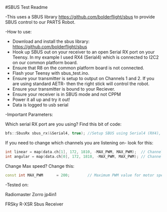 #SBUS Test Readme

-This uses a SBUS library https://github.com/bolderflight/sbus to provide SBUS control to our PARTS Robot.  

-How to use:

- Download and install the sbus library: https://github.com/bolderflight/sbus
- Hook up SBUS out on your receiver to an open Serial RX port on your Teensy.  In my example I used RX4 (Serial4) which is connected to I2C2 on our common platform board.
- Ensure that R8 on the common platform board is not connected.  
- Flash your Teensy with sbus_test.ino.
- Ensure your transmitter is setup to output on Channels 1 and 2.  If you are using standard AETR- then the right stick will control the robot.
- Ensure your transmitter is bound to your Reciever.
- Ensure your receiver is in SBUS mode and not CPPM
- Power it all up and try it out!
- Data is logged to usb serial 

-Important Parameters:

Which serial RX port are you using?  Find this bit of code:

```cpp 
bfs::SbusRx sbus_rx(&Serial4, true); //Setup SBUS using Serial4 (RX4), Using a standard SBUS inverted signal
``````

If you need to change which channels you are listening on- look for this:

```cpp
int linear = map(data.ch[1], 172, 1810, -MAX_PWM, MAX_PWM);  // Channel 2 for linear speed
int angular = map(data.ch[0], 172, 1810, -MAX_PWM, MAX_PWM); // Channel 1 for angular speed
```

Change Max speed? Change this:

```cpp // Constants for motor control
const int MAX_PWM      = 200;        // Maximum PWM value for motor speed 0-255
```



-Tested on:

Radiomaster Zorro jp4in1

FRSky R-XSR Sbus Receiver